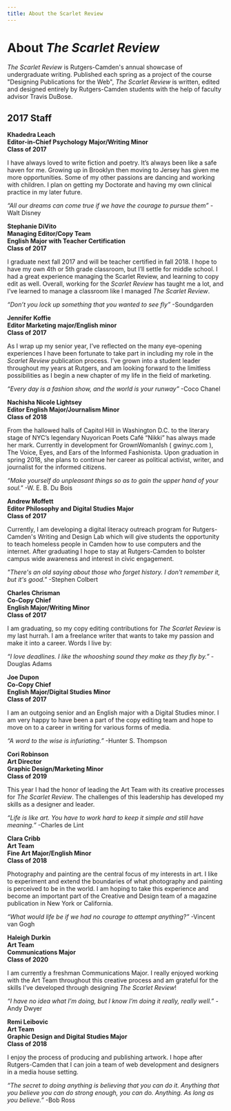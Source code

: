 ```yaml
---
title: About the Scarlet Review
---
```

# About *The Scarlet Review*
*The Scarlet Review* is Rutgers-Camden's annual showcase of undergraduate writing. Published each spring as a project of the course "Designing Publications for the Web", *The Scarlet Review* is written, edited and designed entirely by Rutgers-Camden students with the help of faculty advisor Travis DuBose.
## 2017 Staff
**Khadedra Leach  
Editor-in-Chief
Psychology Major/Writing Minor  
Class of 2017**  

I have always loved to write fiction and poetry. It’s always been like a safe haven for me. Growing up in Brooklyn then moving to Jersey has given me more opportunities. Some of my other passions are dancing and working with children. I plan on getting my Doctorate and having my own clinical practice in my later future.

*“All our dreams can come true if we have the courage to pursue them”* -Walt Disney

**Stephanie DiVito  
Managing Editor/Copy Team  
English Major with Teacher Certification  
Class of 2017**  

I graduate next fall 2017 and will be teacher certified in fall 2018. I hope to have my own 4th or 5th grade classroom, but I’ll settle for middle school. I had a great experience managing the Scarlet Review, and learning to copy edit as well. Overall, working for the *Scarlet Review* has taught me a lot, and I’ve learned to manage a classroom like I managed *The Scarlet Review*.

*“Don’t you lock up something that you wanted to see fly”* -Soundgarden

**Jennifer Koffie  
Editor
Marketing major/English minor  
Class of 2017**  

As I wrap up my senior year, I’ve reflected on the many eye-opening experiences I have been fortunate to take part in including my role in the *Scarlet Review* publication process. I’ve grown into a student leader throughout my years at Rutgers, and am looking forward to the limitless possibilities as I begin a new chapter of my life in the field of marketing.

*“Every day is a fashion show, and the world is your runway”* -Coco Chanel

**Nachisha Nicole Lightsey  
Editor
English Major/Journalism Minor  
Class of 2018**

From the hallowed halls of Capitol Hill in Washington D.C. to the literary stage of NYC’s legendary Nuyorican Poets Café “Nikki” has always made her mark.  Currently in development for GrownWomanIsh ( gwinyc.com ), The Voice, Eyes, and Ears of the Informed Fashionista. Upon graduation in spring 2018, she plans to continue her career as political activist, writer, and journalist for the informed citizens.

*“Make yourself do unpleasant things so as to gain the upper hand of your soul."* -W. E. B. Du Bois

**Andrew Moffett  
Editor
Philosophy and Digital Studies Major  
Class of 2017**  

Currently, I am  developing a digital literacy outreach program for Rutgers-Camden's Writing and Design Lab which will give students the opportunity to teach homeless people in Camden how to use computers and the internet. After graduating I hope to stay at Rutgers-Camden to bolster campus wide awareness and interest in civic engagement.

*"There's an old saying about those who forget history. I don't remember it, but it's good."* -Stephen Colbert

**Charles Chrisman  
Co-Copy Chief  
English Major/Writing Minor  
Class of 2017**  

I am graduating, so my copy editing contributions for *The Scarlet Review* is my last hurrah. I am a freelance writer that wants to take my passion and make it into a career. Words I live by:

*“I love deadlines. I like the whooshing sound they make as they fly by.”* -Douglas Adams

**Joe Dupon  
Co-Copy Chief  
English Major/Digital Studies Minor  
Class of 2017**  

I am an outgoing senior and an English major with a Digital Studies minor. I am very happy to have been a part of the copy editing team and hope to move on to a career in writing for various forms of media.

*“A word to the wise is infuriating.”* -Hunter S. Thompson

**Cori Robinson  
Art Director  
Graphic Design/Marketing Minor    
Class of 2019**  

This year I had the honor of leading the Art Team with its creative processes for *The Scarlet Review*. The challenges of this leadership has developed my skills as a designer and leader.

*“Life is like art. You have to work hard to keep it simple and still have meaning.”*  -Charles de Lint

**Clara Cribb  
Art Team  
Fine Art Major/English Minor  
Class of 2018**  

Photography and painting are the central focus of my interests in art. I like to experiment and extend the boundaries of what photography and painting is perceived to be in the world. I am hoping to take this experience and become an important part of the Creative and Design team of a magazine publication in New York or California.

*“What would life be if we had no courage to attempt anything?”* -Vincent van Gogh

**Haleigh Durkin  
Art Team  
Communications Major  
Class of 2020**  

I am currently a freshman Communications Major. I really enjoyed working with the Art Team throughout this creative process and am grateful for the skills I’ve developed through designing *The Scarlet Review*!

*“I have no idea what I’m doing, but I know I’m doing it really, really well.”* -Andy Dwyer

**Remi Leibovic  
Art Team  
Graphic Design and Digital Studies Major  
Class of 2018**  

I enjoy the process of producing and publishing artwork. I hope after Rutgers-Camden that I can join a team of web development and designers in a media house setting.

*“The secret to doing anything is believing that you can do it. Anything that you believe you can do strong enough, you can do. Anything. As long as you believe.”*  -Bob Ross
